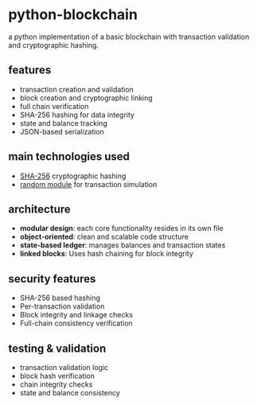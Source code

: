 # python-blockchain
a python implementation of a basic blockchain with transaction validation and cryptographic hashing.

## features

- transaction creation and validation  
- block creation and cryptographic linking  
- full chain verification  
- SHA-256 hashing for data integrity  
- state and balance tracking  
- JSON-based serialization  

## main technologies used 

- [SHA-256](https://en.wikipedia.org/wiki/SHA-2) cryptographic hashing
- [random module](https://docs.python.org/3/library/random.html) for transaction simulation

## architecture

- **modular design**: each core functionality resides in its own file  
- **object-oriented**: clean and scalable code structure  
- **state-based ledger**: manages balances and transaction states  
- **linked blocks**: Uses hash chaining for block integrity  

## security features

- SHA-256 based hashing
- Per-transaction validation
- Block integrity and linkage checks
- Full-chain consistency verification

## testing & validation

- transaction validation logic
- block hash verification
- chain integrity checks
- state and balance consistency